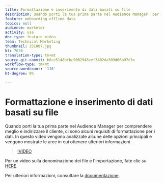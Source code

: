```yaml
---
title: Formattazione e inserimento di dati basati su file
description: Quando porti la tua prima parte nel Audience Manager  per comprendere meglio e indirizzare il cliente, ci sono alcuni requisiti di formattazione per i dati. In questo video vengono analizzate alcune delle opzioni principali e vengono mostrate le aree in cui ottenere ulteriori informazioni.
feature: onboarding offline data
topics: null
audience: marketer
activity: use
doc-type: feature video
team: Technical Marketing
thumbnail: 331007.jpg
kt: 7026
translation-type: tm+mt
source-git-commit: b6ce5148bfbc9062948eef3402da309d06a97d3e
workflow-type: tm+mt
source-wordcount: '116'
ht-degree: 0%

---
```



# Formattazione e inserimento di dati basati su file

Quando porti la tua prima parte nel Audience Manager  per comprendere meglio e indirizzare il cliente, ci sono alcuni requisiti di formattazione per i dati. In questo video vengono analizzate alcune delle opzioni principali e vengono mostrate le aree in cui ottenere ulteriori informazioni.

>[!VIDEO](https://video.tv.adobe.com/v/331007/?quality=12&learn=on)

Per un video sulla denominazione dei file e l&#39;importazione, fate clic su [HERE](steps-for-ingesting-file-based-data.md).

Per ulteriori informazioni, consultare la [documentazione](https://experienceleague.adobe.com/docs/audience-manager/user-guide/implementation-integration-guides/sending-audience-data/batch-data-transfer-process/inbound-file-contents.html?).
